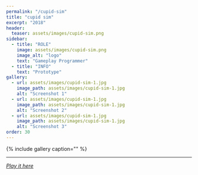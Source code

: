 ```yaml
---
permalink: "/cupid-sim"
title: "cupid sim"
excerpt: "2018"
header:
  teaser: assets/images/cupid-sim.png
sidebar:
  - title: "ROLE"
    image: assets/images/cupid-sim.png
    image_alt: "logo"
    text: "Gameplay Programmer"
  - title: "INFO"
    text: "Prototype"
gallery:
  - url: assets/images/cupid-sim-1.jpg
    image_path: assets/images/cupid-sim-1.jpg
    alt: "Screenshot 1"
  - url: assets/images/cupid-sim-1.jpg
    image_path: assets/images/cupid-sim-1.jpg
    alt: "Screenshot 2"
  - url: assets/images/cupid-sim-1.jpg
    image_path: assets/images/cupid-sim-1.jpg
    alt: "Screenshot 3"
order: 30
---
```


{% include gallery caption="" %}



------







[*Play it here*]()